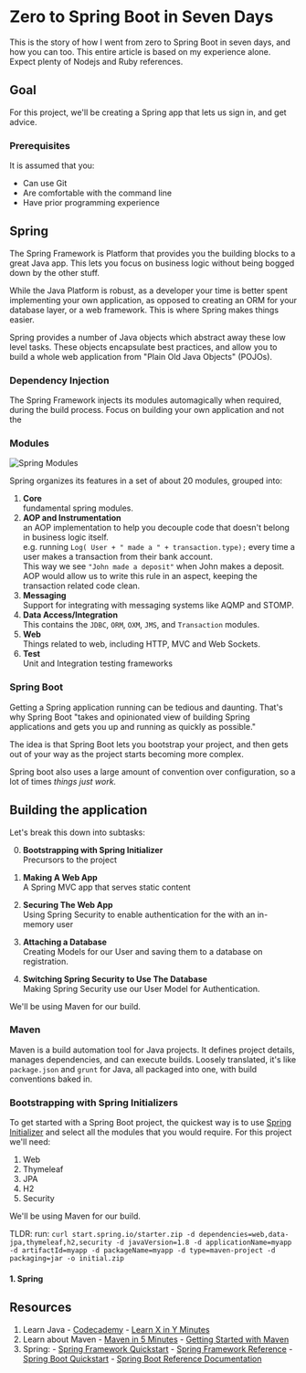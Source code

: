 # Zero to Spring Boot in Seven Days

This is the story of how I went from zero to Spring Boot in seven days, and how you can too. This entire article is based on my experience alone. Expect plenty
of Nodejs and Ruby references.

## Goal

For this project, we'll be creating a Spring app that lets us sign in, and get advice.

### Prerequisites

It is assumed that you:

  - Can use Git
  - Are comfortable with the command line
  - Have prior programming experience


## Spring

The Spring Framework is Platform that provides you the building blocks to
a great Java app. This lets you focus on business logic without
being bogged down by the other stuff.

While the Java Platform is robust, as a developer your time is better spent
implementing your own application, as opposed to creating an ORM for your
database layer, or a web framework. This is where Spring makes things easier.

Spring provides a number of Java objects which abstract away these low level
tasks. These objects encapsulate best practices, and allow you to build a whole
web application from "Plain Old Java Objects" (POJOs).

### Dependency Injection

The Spring Framework injects its modules automagically when required, during the
build process. Focus on building your own application and not the

### Modules

![Spring Modules](http://docs.spring.io/spring/docs/current/spring-framework-reference/htmlsingle/images/spring-overview.png)

Spring organizes its features in a set of about 20 modules, grouped into:

1. **Core**  
  fundamental spring modules.
2. **AOP and Instrumentation**  
  an AOP implementation to help you decouple code that doesn't belong in business logic itself.  
  e.g. running `Log( User + " made a " + transaction.type);` every time a user makes a transaction from their bank account.  
  This way we see `"John made a deposit"` when John makes a deposit.  
  AOP would allow us to write this rule in an aspect, keeping the transaction related code clean.
3. **Messaging**  
  Support for integrating with messaging systems like AQMP and STOMP.
4. **Data Access/Integration**  
  This contains the `JDBC`, `ORM`, `OXM`, `JMS`, and `Transaction` modules.
5. **Web**  
   Things related to web, including HTTP, MVC and Web Sockets.
6. **Test**  
  Unit and Integration testing frameworks

### Spring Boot

Getting a Spring application running can be tedious and daunting. That's why
Spring Boot "takes and opinionated view of building Spring applications and gets
you up and running as quickly as possible."

The idea is that Spring Boot lets you bootstrap your project, and then gets out
of your way as the project starts becoming more complex.

Spring boot also uses a large amount of convention over configuration, so a lot
of times *things just work.*

## Building the application

Let's break this down into subtasks:

0. **Bootstrapping with Spring Initializer**  
  Precursors to the project

1. **Making A Web App**  
  A Spring MVC app that serves static content

2. **Securing The Web App**  
  Using Spring Security to enable authentication for the with an in-memory user

3. **Attaching a Database**  
  Creating Models for our User and saving them to a database on registration.

4. **Switching Spring Security to Use The Database**  
  Making Spring Security use our User Model for Authentication.

We'll be using Maven for our build.

### Maven

Maven is a build automation tool for Java projects. It defines project details,
manages dependencies, and can execute builds. Loosely translated, it's
like `package.json` and `grunt` for Java, all packaged into one, with build
conventions baked in.

### Bootstrapping with Spring Initializers

To get started with a Spring Boot project, the quickest way is to use
[Spring Initializer](https://start.spring.io) and select all the modules that
you would require. For this project we'll need:

1. Web
2. Thymeleaf
3. JPA
4. H2
5. Security

We'll be using Maven for our build.

TLDR: run:
`curl start.spring.io/starter.zip -d dependencies=web,data-jpa,thymeleaf,h2,security -d javaVersion=1.8 -d applicationName=myapp -d artifactId=myapp -d packageName=myapp -d type=maven-project -d packaging=jar -o initial.zip`


#### 1. Spring

## Resources

  1. Learn Java
    - [Codecademy](https://www.codecademy.com/learn/learn-java)
    - [Learn X in Y Minutes](https://learnxinyminutes.com/docs/java/)
  2. Learn about Maven
    - [Maven in 5 Minutes](https://maven.apache.org/guides/getting-started/maven-in-five-minutes.html)
    - [Getting Started with Maven](http://spring.io/guides/gs/maven/)
  3. Spring:
    - [Spring Framework Quickstart](https://projects.spring.io/spring-framework/)
    - [Spring Framework Reference](http://docs.spring.io/spring/docs/current/spring-framework-reference/htmlsingle/)
    - [Spring Boot Quickstart](http://projects.spring.io/spring-boot/)
    - [Spring Boot Reference Documentation](http://docs.spring.io/spring-boot/docs/current/reference/htmlsingle)
